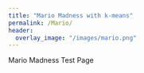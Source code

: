 ```yaml
---
title: "Mario Madness with k-means"
permalink: /Mario/
header:
  overlay_image: "/images/mario.png"
---
```

Mario Madness Test Page
